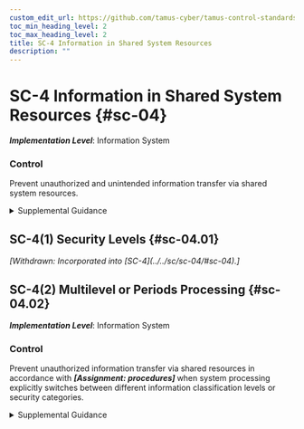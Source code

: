 ```yaml
---
custom_edit_url: https://github.com/tamus-cyber/tamus-control-standards/tree/main/content/tamus.edu/TAMUS_profile.xml
toc_min_heading_level: 2
toc_max_heading_level: 2
title: SC-4 Information in Shared System Resources
description: ""
---
```


# SC-4 Information in Shared System Resources {#sc-04}

_**Implementation Level**_: Information System

### Control

Prevent unauthorized and unintended information transfer via shared system resources.

<details>
  <summary>Supplemental Guidance</summary>

Preventing unauthorized and unintended information transfer via shared system resources stops information produced by the actions of prior users or roles (or the actions of processes acting on behalf of prior users or roles) from being available to current users or roles (or current processes acting on behalf of current users or roles) that obtain access to shared system resources after those resources have been released back to the system. Information in shared system resources also applies to encrypted representations of information. In other contexts, control of information in shared system resources is referred to as object reuse and residual information protection. Information in shared system resources does not address information remanence, which refers to the residual representation of data that has been nominally deleted; covert channels (including storage and timing channels), where shared system resources are manipulated to violate information flow restrictions; or components within systems for which there are only single users or roles.

</details>

## SC-4(1) Security Levels {#sc-04.01}


<prop xmlns="http://csrc.nist.gov/ns/oscal/1.0" name="status" value="withdrawn">
               <em>[Withdrawn: Incorporated into [SC-4](../../sc/sc-04/#sc-04).]</em>
            </prop>
            

## SC-4(2) Multilevel or Periods Processing {#sc-04.02}

_**Implementation Level**_: Information System

### Control

Prevent unauthorized information transfer via shared resources in accordance with <strong> <em>[Assignment: procedures]</em> </strong> when system processing explicitly switches between different information classification levels or security categories.

<details>
  <summary>Supplemental Guidance</summary>

Changes in processing levels can occur during multilevel or periods processing with information at different classification levels or security categories. It can also occur during serial reuse of hardware components at different classification levels. Organization-defined procedures can include approved sanitization processes for electronically stored information.

</details>

